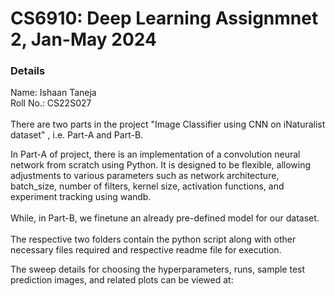 
# CS6910: Deep Learning Assignmnet 2, Jan-May 2024

### Details

Name: Ishaan Taneja
</br>
Roll No.: CS22S027
</br>
</br>
There are two parts in the project "Image Classifier using CNN on iNaturalist dataset" , i.e. Part-A and Part-B. 
</br>

In Part-A of project, there is an implementation of a convolution neural network from scratch using Python. It is designed to be flexible, allowing adjustments to various parameters such as network architecture, batch_size, number of filters, kernel size, activation functions, and experiment tracking using wandb.
</br>
</br>
While, in Part-B, we finetune an already pre-defined model for our dataset. 
</br>
</br>
The respective two folders contain the python script along with other necessary files required and respective readme file for execution.

The sweep details for choosing the hyperparameters, runs, sample test prediction images, and related plots can be viewed at:
